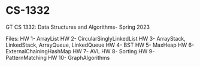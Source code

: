 # CS-1332
GT CS 1332: Data Structures and Algorithms- Spring 2023

Files:
HW 1- ArrayList
HW 2- CircularSinglyLinkedList
HW 3- ArrayStack, LinkedStack, ArrayQueue, LinkedQueue
HW 4- BST
HW 5- MaxHeap
HW 6- ExternalChainingHashMap
HW 7- AVL
HW 8- Sorting
HW 9- PatternMatching
HW 10- GraphAlgorithms
